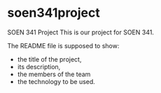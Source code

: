 # soen341project
SOEN 341 Project
This is our project for SOEN 341.

The README file is supposed to show:
- the title of the project, 
- its description, 
- the members of the team
- the technology to be used.
